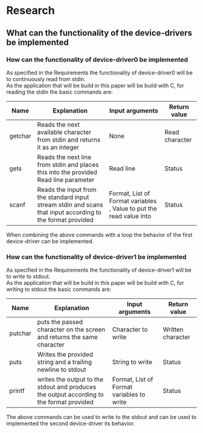 # Research

## What can the functionality of the device-drivers be implemented

### How can the functionality of device-driver0 be implemented

As specified in the Requirements the functionality of device-driver0 will be to continuously read from stdin.   
As the application that will be build in this paper will be build with C, for reading the stdin the basic commands are:

| Name | Explanation | Input arguments | Return value |
|------|-------------|-----------------|--------------|
| getchar | Reads the next available character from stdin and returns it as an integer | None | Read character |
| gets | Reads the next line from stdin and places this into the provided Read line parameter | Read line | Status |
| scanf | Reads the input from the standard input stream stdin and scans that input according to the format provided | Format, List of Format variables , Value to put the read value into | Status |

When combining the above commands with a loop the behavior of the first device-driver can be implemented.

### How can the functionality of device-driver1 be implemented

As specified in the Requirements the functionality of device-driver1 will be to write to stdout.  
As the application that will be build in this paper will be build with C, for writing to stdout the basic commands are:

| Name | Explanation | Input arguments | Return value |
|------|-------------|-----------------|--------------|
| putchar | puts the passed character on the screen and returns the same character | Character to write | Written character |
| puts | Writes the provided string and a trailing newline to stdout | String to write | Status |
| printf | writes the output to the stdout and produces the output according to the format provided | Format, List of Format variables to write | Status |

The above commands can be used to write to the stdout and can be used to implemented the second device-driver its behavior.